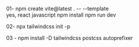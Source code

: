 

01- npm create vite@latest . -- --template      
yes,
react
javascript
npm install
  npm run dev

02- npx tailwindcss init -p 

03 - npm install -D tailwindcss postcss autoprefixer   